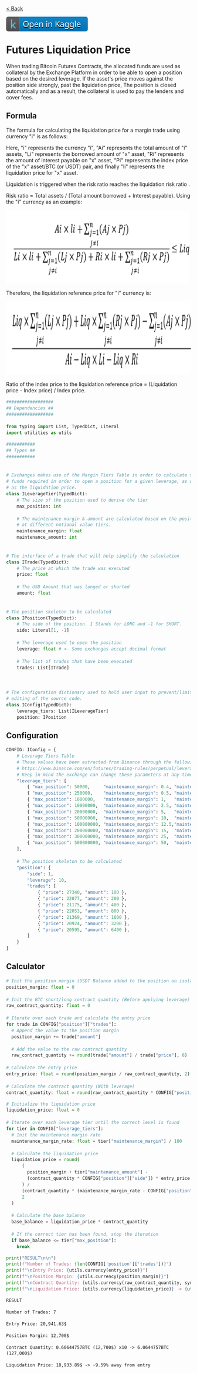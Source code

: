 [< Back](../README.md)

<a href="https://www.kaggle.com/code/jesusgraterol/bitcoin-futures-liquidation-price" target="_blank">
  <img align="left" alt="Kaggle" title="Open in Kaggle" src="./img/open-in-kaggle.svg">
</a><br>

<br/> 

# Futures Liquidation Price

When trading Bitcoin Futures Contracts, the allocated funds are used as collateral by the Exchange Platform in order to be able to open a position based on the desired leverage. If the asset's price moves against the position side strongly, past the liquidation price, The position is closed automatically and as a result, the collateral is used to pay the lenders and cover fees.

## Formula

The formula for calculating the liquidation price for a margin trade using currency "i" is as follows:

Here, "i" represents the currency "i", "Ai" represents the total amount of "i" assets, "Li" represents the borrowed amount of "x" asset, "Ri" represents the amount of interest payable on "x" asset, "Pi" represents the index price of the "x" asset/BTC (or USDT) pair, and finally "li" represents the liquidation price for "x" asset.

Liquidation is triggered when the risk ratio reaches the liquidation risk ratio .

Risk ratio = Total assets / (Total amount borrowed + Interest payable). Using the "i" currency as an example:

<img src="./img/formula01.png" width="500" height="200">

Therefore, the liquidation reference price for "i" currency is:

<img src="./img/formula02.png" width="550" height="200">

Ratio of the index price to the liquidation reference price = (Liquidation price - Index price) / Index price.

```python
##################
## Dependencies ##
##################

from typing import List, TypedDict, Literal
import utilities as utils
```

```python
###########
## Types ##
###########


# Exchanges makes use of the Margin Tiers Table in order to calculate the 
# funds required in order to open a position for a given leverage, as well
# as the liquidation price.
class ILeverageTier(TypedDict):
    # The size of the position used to derive the tier
    max_position: int
        
    # The maintenance margin & amount are calculated based on the positions 
    # at different notional value tiers.
    maintenance_margin: float
    maintenance_amount: int
        
        
# The interface of a trade that will help simplify the calculation
class ITrade(TypedDict):
    # The price at which the trade was executed
    price: float
        
    # The USD Amount that was longed or shorted
    amount: float

        
# The position skeleton to be calculated
class IPosition(TypedDict):
    # The side of the position. 1 Stands for LONG and -1 for SHORT.
    side: Literal[1, -1]
        
    # The leverage used to open the position
    leverage: float # <- Some exchanges accept decimal format
        
    # The list of trades that have been executed
    trades: List[ITrade]
        
        
        
# The configuration dictionary used to hold user input to prevent/limit the 
# editing of the source code.
class IConfig(TypedDict):
    leverage_tiers: List[ILeverageTier]
    position: IPosition
```

## Configuration

```python
CONFIG: IConfig = {
    # Leverage Tiers Table
    # These values have been extracted from Binance through the following URL:
    # https://www.binance.com/en/futures/trading-rules/perpetual/leverage-margin
    # Keep in mind the exchange can change these parameters at any time.
    "leverage_tiers": [
        { "max_position": 50000,     "maintenance_margin": 0.4, "maintenance_amount": 0 },
        { "max_position": 250000,    "maintenance_margin": 0.5, "maintenance_amount": 50 },
        { "max_position": 1000000,   "maintenance_margin": 1,   "maintenance_amount": 1300 },
        { "max_position": 10000000,  "maintenance_margin": 2.5, "maintenance_amount": 16300 },
        { "max_position": 20000000,  "maintenance_margin": 5,   "maintenance_amount": 266300 },
        { "max_position": 50000000,  "maintenance_margin": 10,  "maintenance_amount": 1266300 },
        { "max_position": 100000000, "maintenance_margin": 12.5,"maintenance_amount": 2516300 },
        { "max_position": 200000000, "maintenance_margin": 15,  "maintenance_amount": 5016300 },
        { "max_position": 300000000, "maintenance_margin": 25,  "maintenance_amount": 25016300 },
        { "max_position": 500000000, "maintenance_margin": 50,  "maintenance_amount": 100016300 },
    ],
    
    # The position skeleton to be calculated
    "position": {
        "side": 1,
        "leverage": 10,
        "trades": [
            { "price": 27340, "amount": 100 },
            { "price": 22077, "amount": 200 },
            { "price": 21175, "amount": 400 },
            { "price": 22053, "amount": 800 },
            { "price": 21369, "amount": 1600 },
            { "price": 20924, "amount": 3200 },
            { "price": 20595, "amount": 6400 },
        ]
    }
}
```

## Calculator

```python
# Init the position margin (USDT Balance added to the position on isolated mode)
position_margin: float = 0

# Init the BTC short/long contract quantity (Before applying leverage)
raw_contract_quantity: float = 0

# Iterate over each trade and calculate the entry price
for trade in CONFIG["position"]["trades"]:
  # Append the value to the position margin
  position_margin += trade["amount"]

  # Add the value to the raw contract quantity
  raw_contract_quantity += round(trade["amount"] / trade["price"], 8)

# Calculate the entry price
entry_price: float = round(position_margin / raw_contract_quantity, 2)

# Calculate the contract quantity (With leverage)
contract_quantity: float = round(raw_contract_quantity * CONFIG["position"]["leverage"], 8)
```

```python
# Initialize the liquidation price
liquidation_price: float = 0

# Iterate over each leverage tier until the correct level is found
for tier in CONFIG["leverage_tiers"]:
  # Init the maintenance margin rate
  maintenance_margin_rate: float = tier["maintenance_margin"] / 100

  # Calculate the liquidation price
  liquidation_price = round(
      (
        position_margin + tier["maintenance_amount"] - 
        (contract_quantity * CONFIG["position"]["side"]) * entry_price
      ) / 
      (contract_quantity * (maintenance_margin_rate - CONFIG["position"]["side"])), 
      2
  )

  # Calculate the base balance
  base_balance = liquidation_price * contract_quantity

  # If the correct tier has been found, stop the iteration
  if base_balance <= tier["max_position"]:
    break
```

```python
print("RESULT\n\n")
print(f"Number of Trades: {len(CONFIG['position']['trades'])}")
print(f"\nEntry Price: {utils.currency(entry_price)}")
print(f"\nPosition Margin: {utils.currency(position_margin)}")
print(f"\nContract Quantity: {utils.currency(raw_contract_quantity, symbol='BTC')} ({utils.currency(position_margin)}) x{CONFIG['position']['leverage']} -> {utils.currency(contract_quantity, symbol='BTC')} ({utils.currency(round(position_margin*CONFIG['position']['leverage'], 2))})")
print(f"\nLiquidation Price: {utils.currency(liquidation_price)} -> {utils.calculate_percentage_change(entry_price, liquidation_price)}% away from entry")
```

```
RESULT

Number of Trades: 7

Entry Price: 20,941.63$

Position Margin: 12,700$

Contract Quantity: 0.60644757BTC (12,700$) x10 -> 6.0644757BTC (127,000$)

Liquidation Price: 18,933.89$ -> -9.59% away from entry
```